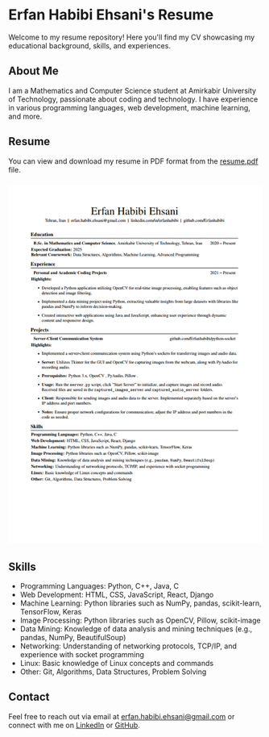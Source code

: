 # Erfan Habibi Ehsani's Resume

Welcome to my resume repository! Here you'll find my CV showcasing my educational background, skills, and experiences.

## About Me

I am a Mathematics and Computer Science student at Amirkabir University of Technology, passionate about coding and technology. I have experience in various programming languages, web development, machine learning, and more.

## Resume

You can view and download my resume in PDF format from the [resume.pdf](./English/ResumeEn.pdf) file.

### ![My Resume](./English/ResumeEn.png)

## Skills

- Programming Languages: Python, C++, Java, C
- Web Development: HTML, CSS, JavaScript, React, Django
- Machine Learning: Python libraries such as NumPy, pandas, scikit-learn, TensorFlow, Keras
- Image Processing: Python libraries such as OpenCV, Pillow, scikit-image
- Data Mining: Knowledge of data analysis and mining techniques (e.g., pandas, NumPy, BeautifulSoup)
- Networking: Understanding of networking protocols, TCP/IP, and experience with socket programming
- Linux: Basic knowledge of Linux concepts and commands
- Other: Git, Algorithms, Data Structures, Problem Solving

## Contact

Feel free to reach out via email at [erfan.habibi.ehsani@gmail.com](mailto:erfan.habibi.ehsani@gmail.com) or connect with me on [LinkedIn](https://www.linkedin.com/in/erfanhabibi/) or [GitHub](https://github.com/Erfanhabibi).
